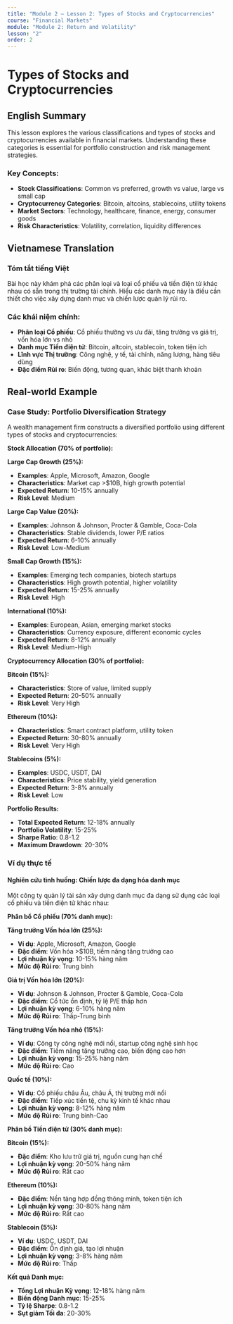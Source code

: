 ```yaml
---
title: "Module 2 – Lesson 2: Types of Stocks and Cryptocurrencies"
course: "Financial Markets"
module: "Module 2: Return and Volatility"
lesson: "2"
order: 2
---
```


# Types of Stocks and Cryptocurrencies

## English Summary

This lesson explores the various classifications and types of stocks and cryptocurrencies available in financial markets. Understanding these categories is essential for portfolio construction and risk management strategies.

### Key Concepts:

- **Stock Classifications**: Common vs preferred, growth vs value, large vs small cap
- **Cryptocurrency Categories**: Bitcoin, altcoins, stablecoins, utility tokens
- **Market Sectors**: Technology, healthcare, finance, energy, consumer goods
- **Risk Characteristics**: Volatility, correlation, liquidity differences

## Vietnamese Translation

### Tóm tắt tiếng Việt

Bài học này khám phá các phân loại và loại cổ phiếu và tiền điện tử khác nhau có sẵn trong thị trường tài chính. Hiểu các danh mục này là điều cần thiết cho việc xây dựng danh mục và chiến lược quản lý rủi ro.

### Các khái niệm chính:

- **Phân loại Cổ phiếu**: Cổ phiếu thường vs ưu đãi, tăng trưởng vs giá trị, vốn hóa lớn vs nhỏ
- **Danh mục Tiền điện tử**: Bitcoin, altcoin, stablecoin, token tiện ích
- **Lĩnh vực Thị trường**: Công nghệ, y tế, tài chính, năng lượng, hàng tiêu dùng
- **Đặc điểm Rủi ro**: Biến động, tương quan, khác biệt thanh khoản

## Real-world Example

### Case Study: Portfolio Diversification Strategy

A wealth management firm constructs a diversified portfolio using different types of stocks and cryptocurrencies:

**Stock Allocation (70% of portfolio):**

**Large Cap Growth (25%):**

- **Examples**: Apple, Microsoft, Amazon, Google
- **Characteristics**: Market cap >$10B, high growth potential
- **Expected Return**: 10-15% annually
- **Risk Level**: Medium

**Large Cap Value (20%):**

- **Examples**: Johnson & Johnson, Procter & Gamble, Coca-Cola
- **Characteristics**: Stable dividends, lower P/E ratios
- **Expected Return**: 6-10% annually
- **Risk Level**: Low-Medium

**Small Cap Growth (15%):**

- **Examples**: Emerging tech companies, biotech startups
- **Characteristics**: High growth potential, higher volatility
- **Expected Return**: 15-25% annually
- **Risk Level**: High

**International (10%):**

- **Examples**: European, Asian, emerging market stocks
- **Characteristics**: Currency exposure, different economic cycles
- **Expected Return**: 8-12% annually
- **Risk Level**: Medium-High

**Cryptocurrency Allocation (30% of portfolio):**

**Bitcoin (15%):**

- **Characteristics**: Store of value, limited supply
- **Expected Return**: 20-50% annually
- **Risk Level**: Very High

**Ethereum (10%):**

- **Characteristics**: Smart contract platform, utility token
- **Expected Return**: 30-80% annually
- **Risk Level**: Very High

**Stablecoins (5%):**

- **Examples**: USDC, USDT, DAI
- **Characteristics**: Price stability, yield generation
- **Expected Return**: 3-8% annually
- **Risk Level**: Low

**Portfolio Results:**

- **Total Expected Return**: 12-18% annually
- **Portfolio Volatility**: 15-25%
- **Sharpe Ratio**: 0.8-1.2
- **Maximum Drawdown**: 20-30%

### Ví dụ thực tế

#### Nghiên cứu tình huống: Chiến lược đa dạng hóa danh mục

Một công ty quản lý tài sản xây dựng danh mục đa dạng sử dụng các loại cổ phiếu và tiền điện tử khác nhau:

**Phân bổ Cổ phiếu (70% danh mục):**

**Tăng trưởng Vốn hóa lớn (25%):**

- **Ví dụ**: Apple, Microsoft, Amazon, Google
- **Đặc điểm**: Vốn hóa >$10B, tiềm năng tăng trưởng cao
- **Lợi nhuận kỳ vọng**: 10-15% hàng năm
- **Mức độ Rủi ro**: Trung bình

**Giá trị Vốn hóa lớn (20%):**

- **Ví dụ**: Johnson & Johnson, Procter & Gamble, Coca-Cola
- **Đặc điểm**: Cổ tức ổn định, tỷ lệ P/E thấp hơn
- **Lợi nhuận kỳ vọng**: 6-10% hàng năm
- **Mức độ Rủi ro**: Thấp-Trung bình

**Tăng trưởng Vốn hóa nhỏ (15%):**

- **Ví dụ**: Công ty công nghệ mới nổi, startup công nghệ sinh học
- **Đặc điểm**: Tiềm năng tăng trưởng cao, biến động cao hơn
- **Lợi nhuận kỳ vọng**: 15-25% hàng năm
- **Mức độ Rủi ro**: Cao

**Quốc tế (10%):**

- **Ví dụ**: Cổ phiếu châu Âu, châu Á, thị trường mới nổi
- **Đặc điểm**: Tiếp xúc tiền tệ, chu kỳ kinh tế khác nhau
- **Lợi nhuận kỳ vọng**: 8-12% hàng năm
- **Mức độ Rủi ro**: Trung bình-Cao

**Phân bổ Tiền điện tử (30% danh mục):**

**Bitcoin (15%):**

- **Đặc điểm**: Kho lưu trữ giá trị, nguồn cung hạn chế
- **Lợi nhuận kỳ vọng**: 20-50% hàng năm
- **Mức độ Rủi ro**: Rất cao

**Ethereum (10%):**

- **Đặc điểm**: Nền tảng hợp đồng thông minh, token tiện ích
- **Lợi nhuận kỳ vọng**: 30-80% hàng năm
- **Mức độ Rủi ro**: Rất cao

**Stablecoin (5%):**

- **Ví dụ**: USDC, USDT, DAI
- **Đặc điểm**: Ổn định giá, tạo lợi nhuận
- **Lợi nhuận kỳ vọng**: 3-8% hàng năm
- **Mức độ Rủi ro**: Thấp

**Kết quả Danh mục:**

- **Tổng Lợi nhuận Kỳ vọng**: 12-18% hàng năm
- **Biến động Danh mục**: 15-25%
- **Tỷ lệ Sharpe**: 0.8-1.2
- **Sụt giảm Tối đa**: 20-30%
